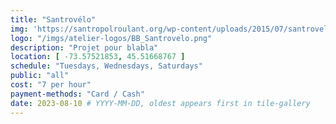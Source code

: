 ```yaml
---
title: "Santrovélo"
img: 'https://santropolroulant.org/wp-content/uploads/2015/07/santrovelo-200x200.jpg' # '/imgs/browse-heritage.png'
logo: "/imgs/atelier-logos/BB_Santrovelo.png"
description: "Projet pour blabla"
location: [ -73.57521853, 45.51668767 ]
schedule: "Tuesdays, Wednesdays, Saturdays"
public: "all"
cost: "7 per hour"
payment-methods: "Card / Cash"
date: 2023-08-10 # YYYY-MM-DD, oldest appears first in tile-gallery
---
```

